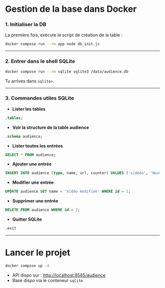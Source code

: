 # Gestion de la base dans Docker

### 1. Initialiser la DB

La première fois, exécute le script de création de la table :

```bash
docker compose run --rm app node db_init.js
```

---

### 2. Entrer dans le shell SQLite

```bash
docker compose run --rm sqlite sqlite3 /data/audience.db
```

Tu arrives dans `sqlite>`.

---

### 3. Commandes utiles SQLite

* **Lister les tables**

```sql
.tables;
```

* **Voir la structure de la table audience**

```sql
.schema audience;
```

* **Lister toutes les entrées**

```sql
SELECT * FROM audience;
```

* **Ajouter une entrée**

```sql
INSERT INTO audience (type, name, url, counter) VALUES ('vidééo', 'Nouvelle vidéo', 'https://vidéo.com/xyz', 0);
```

* **Modifier une entrée**

```sql
UPDATE audience SET name = 'Vidéo modifiée' WHERE id = 1;
```

* **Supprimer une entrée**

```sql
DELETE FROM audience WHERE id = 2;
```

* **Quitter SQLite**

```sql
.exit
```

---

# Lancer le projet

```bash
docker compose up -d
```

* API dispo sur : [http://localhost:8585/audience](http://localhost:8585/audience)
* Base dispo via le conteneur `sqlite`

